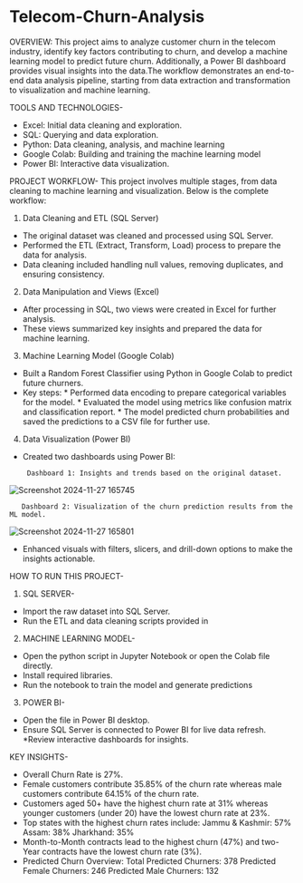 # Telecom-Churn-Analysis
OVERVIEW:
This project aims to analyze customer churn in the telecom industry, identify key factors contributing to churn, and develop a machine learning model to predict future churn. Additionally, a Power BI dashboard provides visual insights into the data.The workflow demonstrates an end-to-end data analysis pipeline, starting from data extraction and transformation to visualization and machine learning.

TOOLS AND TECHNOLOGIES-
* Excel: Initial data cleaning and exploration.
* SQL: Querying and data exploration.
* Python: Data cleaning, analysis, and machine learning
* Google Colab: Building and training the machine learning model
* Power BI: Interactive data visualization.

PROJECT WORKFLOW-
This project involves multiple stages, from data cleaning to machine learning and visualization. Below is the complete workflow:
1. Data Cleaning and ETL (SQL Server)
* The original dataset was cleaned and processed using SQL Server.
* Performed the ETL (Extract, Transform, Load) process to prepare the data for analysis.
* Data cleaning included handling null values, removing duplicates, and ensuring consistency.
2. Data Manipulation and Views (Excel)
* After processing in SQL, two views were created in Excel for further analysis.
* These views summarized key insights and prepared the data for machine learning.
3. Machine Learning Model (Google Colab)
* Built a Random Forest Classifier using Python in Google Colab to predict future churners.
* Key steps:
           * Performed data encoding to prepare categorical variables for the model.
           * Evaluated the model using metrics like confusion matrix and classification report.
           * The model predicted churn probabilities and saved the predictions to a CSV file for further use.
4. Data Visualization (Power BI)
* Created two dashboards using Power BI:
  
       Dashboard 1: Insights and trends based on the original dataset.
![Screenshot 2024-11-27 165745](https://github.com/user-attachments/assets/d9442222-c564-4e00-9d62-3489f6170412)


       Dashboard 2: Visualization of the churn prediction results from the ML model.
![Screenshot 2024-11-27 165801](https://github.com/user-attachments/assets/6145700c-3950-4944-92c9-2a331dfcb568)
* Enhanced visuals with filters, slicers, and drill-down options to make the insights actionable.

HOW TO RUN THIS PROJECT-
1. SQL SERVER-
  * Import the raw dataset into SQL Server.
  * Run the ETL and data cleaning scripts provided in
2. MACHINE LEARNING MODEL-
  * Open the python script in Jupyter Notebook or open the Colab file directly.
  * Install required libraries.
  * Run the notebook to train the model and generate predictions
3. POWER BI-
  * Open the file in Power BI desktop.
  * Ensure SQL Server is connected to Power BI for live data refresh.
  *Review interactive dashboards for insights.

KEY INSIGHTS- 
 * Overall Churn Rate is 27%.
 * Female customers contribute 35.85% of the churn rate whereas male customers contribute 64.15% of the churn rate.
 * Customers aged 50+ have the highest churn rate at 31% whereas younger customers (under 20) have the lowest churn rate at 23%.
 * Top states with the highest churn rates include:
       Jammu & Kashmir: 57%
       Assam: 38%
       Jharkhand: 35%
 * Month-to-Month contracts lead to the highest churn (47%) and two-Year contracts have the lowest churn rate (3%).
 * Predicted Churn Overview:
        Total Predicted Churners: 378
        Predicted Female Churners: 246
        Predicted Male Churners: 132

  
